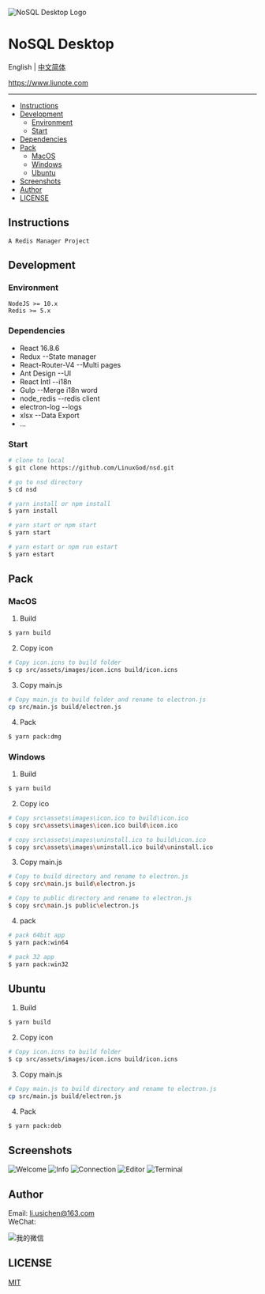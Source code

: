 ![NoSQL Desktop Logo](https://gitee.com/linuxGod/Images/raw/master/nsd/Screenshots/NoSQLDesktopLogo.png)

# NoSQL Desktop
English | [中文简体](./README.md)

<a href="https://www.liunote.com" target="_blank">https://www.liunote.com </a>

***

- [Instructions](#instructions)
- [Development](#development)
    - [Environment](#environment)
    - [Start](#start)
- [Dependencies](#dependencies)
- [Pack](#pack)
    - [MacOS](#macos)
    - [Windows](#windows)
    - [Ubuntu](#ubuntu)
- [Screenshots](#screenshots)
- [Author](#author)
- [LICENSE](#license)

## Instructions
```
A Redis Manager Project
```

## Development
### Environment
```
NodeJS >= 10.x
Redis >= 5.x
```

### Dependencies
* React 16.8.6
* Redux           --State manager
* React-Router-V4 --Multi pages
* Ant Design      --UI
* React Intl      --i18n
* Gulp            --Merge i18n word
* node_redis      --redis client
* electron-log    --logs
* xlsx            --Data Export
* ...

### Start
```sh
# clone to local
$ git clone https://github.com/LinuxGod/nsd.git

# go to nsd directory
$ cd nsd

# yarn install or npm install
$ yarn install

# yarn start or npm start
$ yarn start

# yarn estart or npm run estart
$ yarn estart
```

## Pack
### MacOS
1.  Build
```sh
$ yarn build
```

2. Copy icon
```sh
# Copy icon.icns to build folder
$ cp src/assets/images/icon.icns build/icon.icns
```

3. Copy main.js
```sh
# Copy main.js to build folder and rename to electron.js
cp src/main.js build/electron.js
```

4. Pack
```sh
$ yarn pack:dmg
```

### Windows
1.  Build
```sh
$ yarn build
```

2. Copy ico
```sh
# Copy src\assets\images\icon.ico to build\icon.ico
$ copy src\assets\images\icon.ico build\icon.ico

# copy src\assets\images\uninstall.ico to build\icon.ico
$ copy src\assets\images\uninstall.ico build\uninstall.ico
```

3. Copy main.js
```sh
# Copy to build directory and rename to electron.js
$ copy src\main.js build\electron.js

# Copy to public directory and rename to electron.js
$ copy src\main.js public\electron.js
```

4. pack
```sh
# pack 64bit app
$ yarn pack:win64

# pack 32 app
$ yarn pack:win32
```

## Ubuntu
1.  Build
```sh
$ yarn build
```

2. Copy icon
```sh
# Copy icon.icns to build folder
$ cp src/assets/images/icon.icns build/icon.icns
```

3. Copy main.js
```sh
# Copy main.js to build directory and rename to electron.js
cp src/main.js build/electron.js
```

4. Pack
```sh
$ yarn pack:deb
```

## Screenshots
![Welcome](https://gitee.com/linuxGod/Images/raw/master/nsd/Screenshots/welcome.png)
![Info](https://gitee.com/linuxGod/Images/raw/master/nsd/Screenshots/info.png)
![Connection](https://gitee.com/linuxGod/Images/raw/master/nsd/Screenshots/connection.png)
![Editor](https://gitee.com/linuxGod/Images/raw/master/nsd/Screenshots/editor.png)
![Terminal](https://gitee.com/linuxGod/Images/raw/master/nsd/Screenshots/terminal.png)


## Author
Email: <li.usichen@163.com>  
WeChat:  

![我的微信](https://gitee.com/linuxGod/Images/raw/master/nsd/wechat.png)

## LICENSE
[MIT](./LICENSE)